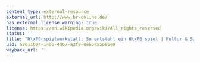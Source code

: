 ```yaml
---
content_type: external-resource
external_url: http://www.br-online.de/
has_external_license_warning: true
license: https://en.wikipedia.org/wiki/All_rights_reserved
status: ''
title: "H\xF6rspielwerkstatt: So entsteht ein H\xF6rspiel | Kultur & Szene | BR"
uid: a8611b04-1466-4d67-a2f9-0e65a55696e9
wayback_url: ''
---
```

